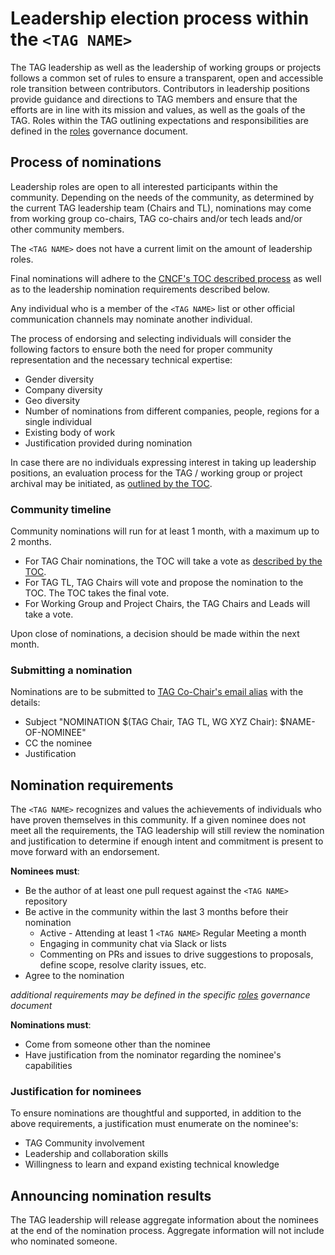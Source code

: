 # Leadership election process within the `<TAG NAME>`

<!--
This file is a template which can be used by TAGs to bootstrap their governance structure.
Please review this file carefully and make adjustments to better fit your TAGs structures where needed.
-->

The TAG leadership as well as the leadership of working groups or projects follows a common set of rules to ensure a transparent, open and accessible role transition between contributors.
Contributors in leadership positions provide guidance and directions to TAG members and ensure that the efforts are in line with its mission and values, as well as the goals of the TAG.
Roles within the TAG outlining expectations and responsibilities are defined in the [roles](template-roles.md) governance document. <!-- ! UPDATE THE LINK ! -->

## Process of nominations

Leadership roles are open to all interested participants within the community. Depending on the needs of the community, as determined by the current TAG leadership team (Chairs and TL), nominations may come from working group co-chairs, TAG co-chairs and/or tech leads and/or other community members.

The `<TAG NAME>` does not have a current limit on the amount of leadership roles. <!-- ! UPDATE IF DISCUSSED OTHERWISE ! -->

Final nominations will adhere to the [CNCF's TOC described process](https://github.com/cncf/toc/blob/main/tags/cncf-tags.md#elections) as well as to the leadership nomination requirements described below.

Any individual who is a member of the `<TAG NAME>` list or other official communication channels may nominate another individual.

The process of endorsing and selecting individuals will consider the following factors to ensure both the need for proper community representation and the necessary technical expertise:

* Gender diversity
* Company diversity
* Geo diversity
* Number of nominations from different companies, people, regions for a single individual
* Existing body of work
* Justification provided during nomination

In case there are no individuals expressing interest in taking up leadership positions, an evaluation process for the TAG / working group or project archival may be initiated, as [outlined by the TOC](https://github.com/cncf/toc/blob/main/tags/cncf-tags.md#retirement).

### Community timeline

Community nominations will run for at least 1 month, with a maximum up to 2 months.

* For TAG Chair nominations, the TOC will take a vote as [described by the TOC](https://github.com/cncf/toc/blob/main/tags/cncf-tags.md#elections).
* For TAG TL, TAG Chairs will vote and propose the nomination to the TOC. The TOC takes the final vote.
* For Working Group and Project Chairs, the TAG Chairs and Leads will take a vote.

Upon close of nominations, a decision should be made within the next month.

### Submitting a nomination

Nominations are to be submitted to [TAG Co-Chair's email alias](mailto:cncf-tag-chairs@lists.cncf.io) with the details: <!-- ! UPDATE EMAIL ! -->

* Subject "NOMINATION $(TAG Chair, TAG TL, WG XYZ Chair): $NAME-OF-NOMINEE"
* CC the nominee
* Justification

## Nomination requirements

The `<TAG NAME>` recognizes and values the achievements of individuals who have proven themselves in this community.
If a given nominee does not meet all the requirements, the TAG leadership will still review the nomination and justification to determine if enough intent and commitment is present to move forward with an endorsement.

**Nominees must**:

* Be the author of at least one pull request against the `<TAG NAME>` repository
* Be active in the community within the last 3 months before their nomination
  * Active - Attending at least 1 `<TAG NAME>` Regular Meeting a month
  * Engaging in community chat via Slack or lists
  * Commenting on PRs and issues to drive suggestions to proposals, define scope, resolve clarity issues, etc.
* Agree to the nomination

*additional requirements may be defined in the specific [roles](template-roles.md) governance document* <!-- ! UPDATE THE LINK ! -->

**Nominations must**:

* Come from someone other than the nominee
* Have justification from the nominator regarding the nominee's capabilities

### Justification for nominees

To ensure nominations are thoughtful and supported, in addition to the above requirements, a justification must enumerate on the nominee's:

* TAG Community involvement
* Leadership and collaboration skills
* Willingness to learn and expand existing technical knowledge

## Announcing nomination results

The TAG leadership will release aggregate information about the nominees at the end of the nomination process. Aggregate information will not include who nominated someone.
